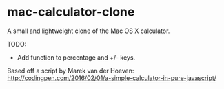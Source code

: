 # mac-calculator-clone

A small and lightweight clone of the Mac OS X calculator. 

TODO: 
- Add function to percentage and +/- keys.

Based off a script by Marek van der Hoeven: http://codingpen.com/2016/02/01/a-simple-calculator-in-pure-javascript/